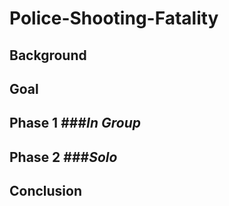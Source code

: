 # Police-Shooting-Fatality

## Background

## Goal

## Phase 1  ###*In Group*

## Phase 2  ###*Solo*

## Conclusion
